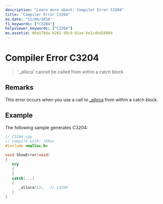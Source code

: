 ```yaml
---
description: "Learn more about: Compiler Error C3204"
title: "Compiler Error C3204"
ms.date: "11/04/2016"
f1_keywords: ["C3204"]
helpviewer_keywords: ["C3204"]
ms.assetid: 06e578da-0262-48c8-b2ae-be1cd6d28884
---
```

# Compiler Error C3204

> '_alloca' cannot be called from within a catch block

## Remarks

This error occurs when you use a call to [_alloca](../../c-runtime-library/reference/alloca.md) from within a catch block.

## Example

The following sample generates C3204:

```cpp
// C3204.cpp
// compile with: /EHsc
#include <malloc.h>

void ShowError(void)
{
   try
   {
   }
   catch(...)
   {
      _alloca(1);   // C3204
   }
}
```
